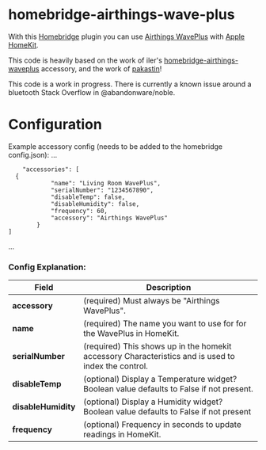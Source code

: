 # homebridge-airthings-wave-plus
With this [Homebridge](https://github.com/nfarina/homebridge) plugin you can use [Airthings WavePlus](https://www.airthings.com/wave-plus) with [Apple HomeKit](https://www.apple.com/ios/home/).

This code is heavily based on the work of iler's [homebridge-airthings-waveplus](https://github.com/iler/homebridge-airthings-waveplus) accessory, and the work of [pakastin](https://github.com/pakastin/homebridge-ruuvitag)!

This code is a work in progress.  There is currently a known issue around a bluetooth Stack Overflow in @abandonware/noble.

# Configuration

Example accessory config (needs to be added to the homebridge config.json):
 ...

		"accessories": [
      {
				"name": "Living Room WavePlus",
				"serialNumber": "1234567890",
				"disableTemp": false,
				"disableHumidity": false,
				"frequency": 60,
				"accessory": "Airthings WavePlus"
			}
    ]
 ...

### Config Explanation:

Field           			| Description
----------------------------|------------
**accessory**   			| (required) Must always be "Airthings WavePlus".
**name**							| (required) The name you want to use for for the WavePlus in HomeKit.
**serialNumber**			| (required) This shows up in the homekit accessory Characteristics and is used to index the control.
**disableTemp**  			| (optional) Display a Temperature widget? Boolean value defaults to False if not present.
**disableHumidity**		| (optional) Display a Humidity widget? Boolean value defaults to False if not present
**frequency**					| (optional) Frequency in seconds to update readings in HomeKit.

